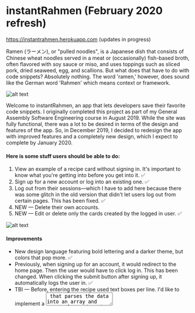 # instantRahmen (February 2020 refresh)
https://instantrahmen.herokuapp.com (updates in progress)

Ramen (ラーメン), or "pulled noodles", is a Japanese dish that consists of Chinese wheat noodles served in a meat or (occasionally) fish-based broth, often flavored with soy sauce or miso, and uses toppings such as sliced pork, dried seaweed, egg, and scallions. But what does that have to do with code snippets? Absolutely nothing. The word 'ramen,' however, does sound like the German word 'Rahmen' which means context or framework.

![alt text](https://github.com/winslowdev/instantrahmen/blob/master/images-new/05%20recipes.png "New recipes page")

Welcome to instantRahmen, an app that lets developers save their favorite code snippets. I originally completed this project as part of my General Assembly Software Engineering course in August 2019. While the site was fully functional, there was a lot to be desired in terms of the design and features of the app. So, in December 2019, I decided to redesign the app with improved features and a completely new design, which I expect to complete by January 2020.

#### Here is some stuff users should be able to do:
1. View an example of a recipe card without signing in. It's important to know what you're getting into before you get into it. ✅
2. Sign up for a new account or log into an existing one. ✅
3. Log out from their sessions—which I have to add here because there was some glitch in the old version that didn't let users log out from certain pages. This has been fixed. ✅
4. NEW — Delete their own accounts.
5. NEW — Edit or delete only the cards created by the logged in user. ✅

![alt text](https://github.com/winslowdev/instantrahmen/blob/master/images-old/05%20recipes.png "Old recipes page")

#### Improvements
* New design language featuring bold lettering and a darker theme, but colors that pop more. ✅
* Previously, when signing up for an account, it would redirect to the home page. Then the user would have to click log in. This has been changed. When clicking the submit button after signing up, it automatically logs the user in. ✅
* TBI — Before, entering the recipe used text boxes per line. I'd like to implement a <textarea> that parses the data into an array and correctly renders it on the recipe card. 🤔

### Technologies used
* HTML/CSS
* NodeJS (https://nodejs.org/en/)
* MongoDB (https://www.mongodb.com)
* Mongoose (https://mongoosejs.com/)
* Express (https://expressjs.com/)
* EJS (https://ejs.co/)
